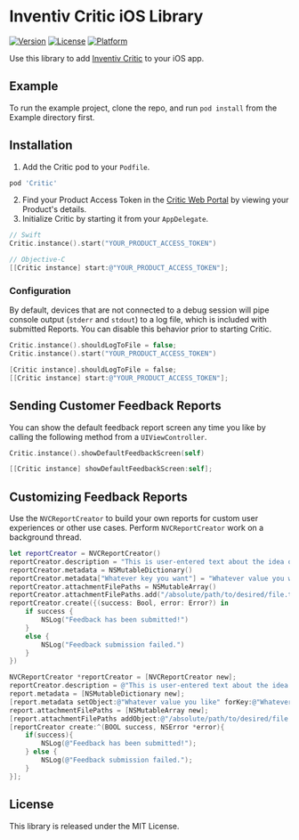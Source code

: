 # Inventiv Critic iOS Library

[![Version](https://img.shields.io/cocoapods/v/Critic.svg?style=flat)](http://cocoapods.org/pods/Critic)
[![License](https://img.shields.io/cocoapods/l/Critic.svg?style=flat)](http://cocoapods.org/pods/Critic)
[![Platform](https://img.shields.io/cocoapods/p/Critic.svg?style=flat)](http://cocoapods.org/pods/Critic)

Use this library to add [Inventiv Critic](https://inventiv.io/critic/) to your iOS app.

## Example

To run the example project, clone the repo, and run `pod install` from the Example directory first.

## Installation

1. Add the Critic pod to your `Podfile`.
```ruby
pod 'Critic'
```
2. Find your Product Access Token in the [Critic Web Portal](https://critic.inventiv.io/products) by viewing your Product's details.
3. Initialize Critic by starting it from your `AppDelegate`.
```swift
// Swift
Critic.instance().start("YOUR_PRODUCT_ACCESS_TOKEN")
```

```objective-c
// Objective-C
[[Critic instance] start:@"YOUR_PRODUCT_ACCESS_TOKEN"];
```
### Configuration

By default, devices that are not connected to a debug session will pipe console output (`stderr` and `stdout`) to a log file, which is 
included with submitted Reports. You can disable this behavior prior to starting Critic.
```swift
Critic.instance().shouldLogToFile = false;
Critic.instance().start("YOUR_PRODUCT_ACCESS_TOKEN")
```

```objective-c
[Critic instance].shouldLogToFile = false;
[[Critic instance] start:@"YOUR_PRODUCT_ACCESS_TOKEN"];
```

## Sending Customer Feedback Reports

You can show the default feedback report screen any time you like by calling the following method from a `UIViewController`.
```swift
Critic.instance().showDefaultFeedbackScreen(self)
```

```objective-c
[[Critic instance] showDefaultFeedbackScreen:self];
```

## Customizing Feedback Reports

Use the `NVCReportCreator` to build your own reports for custom user experiences or other use cases. Perform `NVCReportCreator` work on a background thread.
```swift
let reportCreator = NVCReportCreator()
reportCreator.description = "This is user-entered text about the idea or experience they wish to report."
reportCreator.metadata = NSMutableDictionary()
reportCreator.metadata["Whatever key you want"] = "Whatever value you want"
reportCreator.attachmentFilePaths = NSMutableArray()
reportCreator.attachmentFilePaths.add("/absolute/path/to/desired/file.txt")
reportCreator.create({(success: Bool, error: Error?) in
    if success {
        NSLog("Feedback has been submitted!")
    }
    else {
        NSLog("Feedback submission failed.")
    }
})
```

```objective-c
NVCReportCreator *reportCreator = [NVCReportCreator new];
reportCreator.description = @"This is user-entered text about the idea or experience they wish to report.";
report.metadata = [NSMutableDictionary new];
[report.metadata setObject:@"Whatever value you like" forKey:@"Whatever key you want"];
report.attachmentFilePaths = [NSMutableArray new];
[report.attachmentFilePaths addObject:@"/absolute/path/to/desired/file.txt"];
[reportCreator create:^(BOOL success, NSError *error){
    if(success){
        NSLog(@"Feedback has been submitted!");
    } else {
        NSLog(@"Feedback submission failed.");
    }
}];
```

## License

This library is released under the MIT License.
